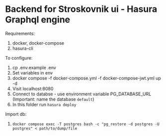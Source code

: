 # Backend for Stroskovnik ui - Hasura Graphql engine

Requirements:

1. docker, docker-compose
2. hasura-cli

To configure:

1. cp .env.example .env
2. Set variables in env
3. docker compose -f docker-compose.yml -f docker-compose-jwt.yml up -d
4. Visit localhost:8080
5. Connect to databse - use environment variable PG_DATABASE_URL (Important: name the database `default`)
6. In this folder run `hasura deploy`

Import db:

1. `docker compose exec -T postgres bash -c "pg_restore -d postgres -U postgres" < path/to/dump/file`
